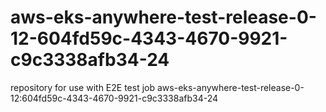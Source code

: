 # aws-eks-anywhere-test-release-0-12-604fd59c-4343-4670-9921-c9c3338afb34-24
repository for use with E2E test job aws-eks-anywhere-test-release-0-12:604fd59c-4343-4670-9921-c9c3338afb34-24
